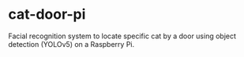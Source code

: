 # cat-door-pi
Facial recognition system to locate specific cat by a door using object detection (YOLOv5) on a Raspberry Pi.
